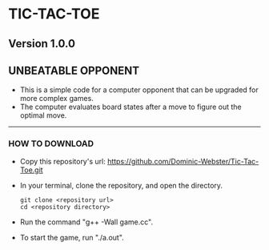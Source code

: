 # TIC-TAC-TOE
## Version 1.0.0

## UNBEATABLE OPPONENT

- This is a simple code for a computer opponent that can be upgraded for more complex games.
- The computer evaluates board states after a move to figure out the optimal move.

---

### HOW TO DOWNLOAD

- Copy this repository's url: https://github.com/Dominic-Webster/Tic-Tac-Toe.git
- In your terminal, clone the repository, and open the directory.

    ```console
    git clone <repository url>
    cd <repository directory>
    ```

- Run the command "g++ -Wall game.cc".
- To start the game, run "./a.out".
